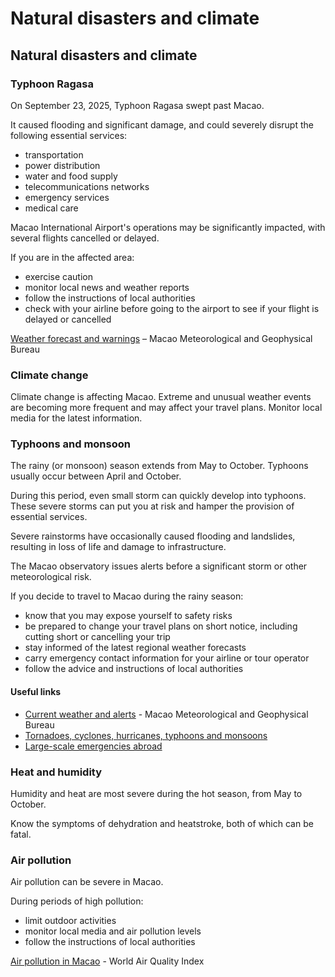 # Natural disasters and climate

## Natural disasters and climate

### Typhoon Ragasa

On September 23, 2025, Typhoon Ragasa swept past Macao.

It caused flooding and significant damage, and could severely disrupt the following essential services:

* transportation
* power distribution
* water and food supply
* telecommunications networks
* emergency services
* medical care

Macao International Airport's operations may be significantly impacted, with several flights cancelled or delayed.

If you are in the affected area:

* exercise caution
* monitor local news and weather reports
* follow the instructions of local authorities
* check with your airline before going to the airport to see if your flight is delayed or cancelled

[Weather forecast and warnings](https://www.smg.gov.mo/en) – Macao Meteorological and Geophysical Bureau

### Climate change

Climate change is affecting Macao. Extreme and unusual weather events are becoming more frequent and may affect your travel plans. Monitor local media for the latest information.

### Typhoons and monsoon

The rainy (or monsoon) season extends from May to October. Typhoons usually occur between April and October.

During this period, even small storm can quickly develop into typhoons. These severe storms can put you at risk and hamper the provision of essential services.

Severe rainstorms have occasionally caused flooding and landslides, resulting in loss of life and damage to infrastructure.

The Macao observatory issues alerts before a significant storm or other meteorological risk.

If you decide to travel to Macao during the rainy season:

* know that you may expose yourself to safety risks
* be prepared to change your travel plans on short notice, including cutting short or cancelling your trip
* stay informed of the latest regional weather forecasts
* carry emergency contact information for your airline or tour operator
* follow the advice and instructions of local authorities

#### Useful links

* [Current weather and alerts](https://www.smg.gov.mo/en) - Macao Meteorological and Geophysical Bureau
* [Tornadoes, cyclones, hurricanes, typhoons and monsoons](https://travel.gc.ca/travelling/health-safety/hurricanes-typhoons-cyclones-monsoons)
* [Large-scale emergencies abroad](https://travel.gc.ca/assistance/emergency-info/large-scale-emergencies-abroad)

### Heat and humidity

Humidity and heat are most severe during the hot season, from May to October.

Know the symptoms of dehydration and heatstroke, both of which can be fatal.

### Air pollution

Air pollution can be severe in Macao.

During periods of high pollution:

* limit outdoor activities
* monitor local media and air pollution levels
* follow the instructions of local authorities

[Air pollution in Macao](https://aqicn.org/city/macao/) - World Air Quality Index